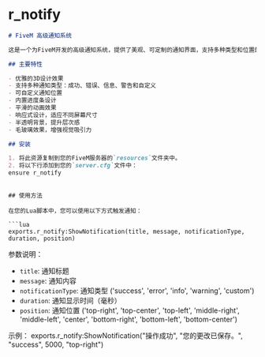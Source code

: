# r_notify
```markdown
# FiveM 高级通知系统

这是一个为FiveM开发的高级通知系统，提供了美观、可定制的通知界面，支持多种类型和位置的通知显示。

## 主要特性

- 优雅的3D设计效果
- 支持多种通知类型：成功、错误、信息、警告和自定义
- 可自定义通知位置
- 内置进度条设计
- 平滑的动画效果
- 响应式设计，适应不同屏幕尺寸
- 半透明背景，提升层次感
- 毛玻璃效果，增强视觉吸引力

## 安装

1. 将此资源复制到您的FiveM服务器的`resources`文件夹中。
2. 将以下行添加到您的`server.cfg`文件中：
ensure r_notify
```



```plaintext

## 使用方法

在您的Lua脚本中，您可以使用以下方式触发通知：

```lua
exports.r_notify:ShowNotification(title, message, notificationType, duration, position)
```

参数说明：

- `title`: 通知标题
- `message`: 通知内容
- `notificationType`: 通知类型 ('success', 'error', 'info', 'warning', 'custom')
- `duration`: 通知显示时间（毫秒）
- `position`: 通知位置 ('top-right', 'top-center', 'top-left', 'middle-right', 'middle-left', 'center', 'bottom-right', 'bottom-left', 'bottom-center')


示例：
exports.r_notify:ShowNotification("操作成功", "您的更改已保存。", "success", 5000, "top-right")
